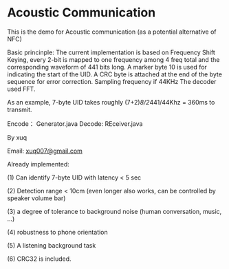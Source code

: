 Acoustic Communication
========
This is the demo for Acoustic communication (as a potential alternative of NFC)


<h>Basic princinple:</h>
The current implementation is based on Frequency Shift Keying, every 2-bit is mapped to one frequency 
among 4 freq total and the corresponding waveform of 441 bits long. A marker byte 10 is used for indicating
the start of the UID. A CRC byte is attached at the end of the byte sequence for error correction. 
Sampling frequency if 44KHz The decoder used FFT. 


As an example, 7-byte UID takes roughly (7+2)*8/2*441/44Khz = 360ms to transmit. 


Encode： Generator.java
Decode: REceiver.java


By xuq

Email: xuq007@gmail.com

Already implemented:

(1) Can identify 7-byte UID with latency < 5 sec 

(2) Detection range < 10cm (even longer also works, can be controlled by speaker volume bar)

(3) a degree of tolerance to background noise (human conversation, music, …)

(4) robustness to phone orientation

(5) A listening background task

(6) CRC32 is included.
